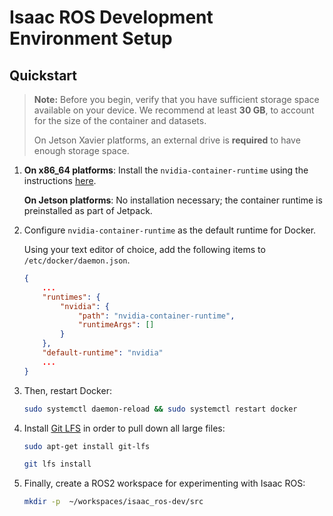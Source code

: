 # Isaac ROS Development Environment Setup

## Quickstart

> **Note:** Before you begin, verify that you have sufficient storage space available on your device. We recommend at least **30 GB**, to account for the size of the container and datasets.
>
> On Jetson Xavier platforms, an external drive is **required** to have enough storage space.

1. **On x86_64 platforms**: Install the `nvidia-container-runtime` using the instructions [here](https://github.com/NVIDIA/nvidia-container-runtime#installation).

   **On Jetson platforms**: No installation necessary; the container runtime is preinstalled as part of Jetpack. 

2. Configure `nvidia-container-runtime` as the default runtime for Docker.

   Using your text editor of choice, add the following items to `/etc/docker/daemon.json`.

    ```json
    {
        ...
        "runtimes": {
            "nvidia": {
                "path": "nvidia-container-runtime",
                "runtimeArgs": []
            }
        },
        "default-runtime": "nvidia"
        ...
    }
    ```

3. Then, restart Docker:

   ```bash
   sudo systemctl daemon-reload && sudo systemctl restart docker
   ```

4. Install [Git LFS](https://git-lfs.github.com/) in order to pull down all large files:  

    ```bash
    sudo apt-get install git-lfs
    ```  

    ```bash
    git lfs install
    ```

5. Finally, create a ROS2 workspace for experimenting with Isaac ROS:  

    ```bash
    mkdir -p  ~/workspaces/isaac_ros-dev/src
    ```
